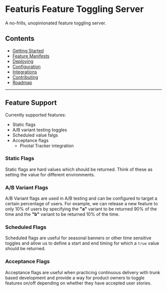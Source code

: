 # Featuris Feature Toggling Server

A no-frills, unopinionated feature toggling server.

## Contents
- [Getting Started](docs/getting-started.md)
- [Feature Manifests](docs/feature-manifests.md)
- [Deploying](docs/deploying.md)
- [Configuration](docs/configuration.md)
- [Integrations](docs/integrations.md)
- [Contributing](docs/contributing.md)
- [Roadmap](docs/roadmap.md)

- - -

## Feature Support

Currently supported features:
  - Static flags
  - A/B variant testing toggles
  - Scheduled value falgs
  - Acceptance flags
    - Pivotal Tracker integration

### Static Flags
Static flags are hard values which should be returned. Think of these as setting the value for different environments.

### A/B Variant Flags
A/B Variant flags are used in A/B testing and can be configured to target a certain percentage of users. For example, we can release a new feature to only 10% of users by specifying the **"a"** variant to be returned 90% of the time and the **"b"** variant to be returned 10% of the time.

### Scheduled Flags
Scheduled flags are useful for seasonal banners or other time sensitive toggles and allow us to define a start and end timing for which a `true` value should be returned.

### Acceptance Flags
Acceptance flags are useful when practicing continuous delivery with trunk based development and provide a way for product owners to toggle features on/off depending on whether they have accepted user stories.